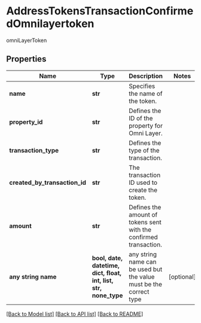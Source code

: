 # AddressTokensTransactionConfirmedOmnilayertoken

omniLayerToken

## Properties
Name | Type | Description | Notes
------------ | ------------- | ------------- | -------------
**name** | **str** | Specifies the name of the token. | 
**property_id** | **str** | Defines the ID of the property for Omni Layer. | 
**transaction_type** | **str** | Defines the type of the transaction. | 
**created_by_transaction_id** | **str** | The transaction ID used to create the token. | 
**amount** | **str** | Defines the amount of tokens sent with the confirmed transaction. | 
**any string name** | **bool, date, datetime, dict, float, int, list, str, none_type** | any string name can be used but the value must be the correct type | [optional]

[[Back to Model list]](../README.md#documentation-for-models) [[Back to API list]](../README.md#documentation-for-api-endpoints) [[Back to README]](../README.md)


